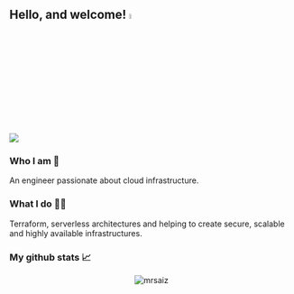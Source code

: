 <h2> Hello, and welcome! <a href="https://mrsaiz.com/"><img src="https://media.giphy.com/media/hvRJCLFzcasrR4ia7z/giphy.gif" width="5%"></a></h2>
<a href= "https://www.linkedin.com/in/sergio-saiz/">
  <img src="https://img.shields.io/badge/-LinkedIn-0077B5?style=flat&logo=Linkedin&logoColor=white"/>
</a>
<br>

### Who I am 👨

An engineer passionate about cloud infrastructure.

### What I do 👨‍💻

Terraform, serverless architectures and helping to create secure, scalable and highly available infrastructures.


### My github stats 📈 

<p align="center"> <img src="https://github-readme-stats.vercel.app/api?username=mrsaiz&show_icons=true&theme=gotham&count_private=true" alt="mrsaiz" />

